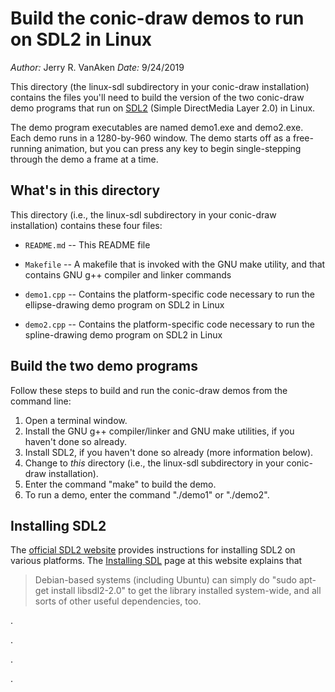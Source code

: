 # Build the conic-draw demos to run on SDL2 in Linux

_Author:_ Jerry R. VanAken
_Date:_ 9/24/2019

This directory (the linux-sdl subdirectory in your conic-draw installation) contains the files you'll need to build the version of the two conic-draw demo programs that run on [SDL2](https://wiki.libsdl.org/FrontPage) (Simple DirectMedia Layer 2.0) in Linux.

The demo program executables are named demo1.exe and demo2.exe. Each demo runs in a 1280-by-960 window. The demo starts off as a free-running animation, but you can press any key to begin single-stepping through the demo a frame at a time.

## What's in this directory

This directory (i.e., the linux-sdl subdirectory in your conic-draw installation) contains these four files:

* `README.md` -- This README file

* `Makefile` -- A makefile that is invoked with the GNU make utility, and that contains GNU g++ compiler and linker commands

* `demo1.cpp` -- Contains the platform-specific code necessary to run the ellipse-drawing demo program on SDL2 in Linux

* `demo2.cpp` -- Contains the platform-specific code necessary to run the spline-drawing demo program on SDL2 in Linux

## Build the two demo programs

Follow these steps to build and run the conic-draw demos from the command line:

1. Open a terminal window.
2. Install the GNU g++ compiler/linker and GNU make utilities, if you haven't done so already.
3. Install SDL2, if you haven't done so already (more information below).
4. Change to _this_ directory (i.e., the linux-sdl subdirectory in your conic-draw installation).
5. Enter the command "make" to build the demo.
6. To run a demo, enter the command "./demo1" or "./demo2".

## Installing SDL2

The [official SDL2 website](https://wiki.libsdl.org) provides instructions for installing SDL2 on various platforms. The [Installing SDL](https://wiki.libsdl.org/Installation) page at this website explains that

>Debian-based systems (including Ubuntu) can simply do "sudo apt-get install libsdl2-2.0" to get the library installed system-wide, and all sorts of other useful dependencies, too.


.

.

.

.